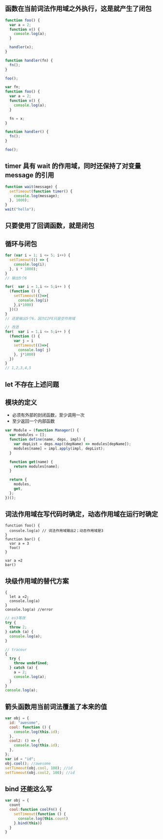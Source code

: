 ## 函数在当前词法作用域之外执行，这是就产生了闭包

```js
function foo() {
  var a = 2;
  function x() {
    console.log(a);
  }

  handler(x);
}

function handler(fn) {
  fn();
}

foo();
```

```js
var fn;
function foo() {
  var a = 2;
  function x() {
    console.log(a);
  }

  fn = x;
}

function handler() {
  fn();
}

foo();
```

## timer 具有 wait 的作用域，同时还保持了对变量 message 的引用

```js
function wait(message) {
  setTimeout(function timer() {
    console.log(message);
  }, 1000);
}
wait("hello");
```

## 只要使用了回调函数，就是闭包

## 循环与闭包

```js
for (var i = 1; i <= 5; i++) {
  setTimeout(() => {
    console.log(i);
  }, i * 1000);
}
// 输出5个6
```

```js
for(  var i = 1,i <= 5;i++ ) {
  (function () {
    setTimeout(()=>{
      console.log(i)
    },i*1000)
  })()
}
// 还是输出5个6，因为IIFE只是空作用域
```

```js
// 改进
for(  var i = 1,i <= 5;i++ ) {
  (function () {
    var j = i
    setTimeout(()=>{
      console.log( j)
    }, j*1000)
  })
}
// 1,2,3,4,5
```

## let 不存在上述问题

## 模块的定义

- 必须有外部的封闭函数，至少调用一次
- 至少返回一个内部函数

```js
var Module = (function Manager() {
  var modules = [];
  function define(name, deps, impl) {
    var depList = deps.map((depName) => modules[depName]);
    modules[name] = impl.apply(impl, depList);
  }

  function get(name) {
    return modules[name];
  }

  return {
    modules,
    get,
  };
})();
```

## 词法作用域在写代码时确定，动态作用域在运行时确定

```
function foo() {
  console.log(a) // 词法作用域输出2；动态作用域是3
}
function bar() {
  var a = 3
  foo()
}

var a =2
bar()
```

## 块级作用域的替代方案

```
{
  let a =2;
  console.log(a)
}
console.log(a) //error
```

```js
// es3等效
try {
  throw 2;
} catch (a) {
  console.log(a);
}
```

```js
// traceur
{
  try {
    throw undefined;
  } catch (a) {
    a = 2;
    console.log(a);
  }
}
console.log(a);
```

## 箭头函数用当前词法覆盖了本来的值

```js
var obj = {
  id: "awesome",
  cool: function () {
    console.log(this.id);
  },
  cool2: () => {
    console.log(this.id);
  },
};
var id = "id";
obj.cool(); //awesome
setTimeout(obj.cool, 100); //id
setTimeout(obj.cool2, 100); //id
```

## bind 还能这么写

```js
var obj = {
  count
  cool:function coolFn() {
    setTimeout(function () {
      console.log(this.count)
    }.bind(this))
  }
}
```
